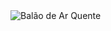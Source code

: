 <!DOCTYPE html>
<html>
<head>
	<title>Balão de Ar Quente</title>
</head>
<body>
	<img src="./images/balao.jpg" alt="Balão de Ar Quente">
</body>
</html>

